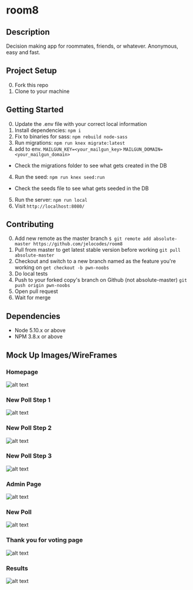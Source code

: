 # room8

## Description

Decision making app for roommates, friends, or whatever. Anonymous, easy and fast.

## Project Setup

0. Fork this repo
1. Clone to your machine

## Getting Started

0. Update the .env file with your correct local information
1. Install dependencies: `npm i`
2. Fix to binaries for sass: `npm rebuild node-sass`
3. Run migrations: `npm run knex migrate:latest`
4. add to env. `MAILGUN_KEY=<your_mailgun_key>`
              `MAILGUN_DOMAIN=<your_mailgun_domain>`
  - Check the migrations folder to see what gets created in the DB
4. Run the seed: `npm run knex seed:run`
  - Check the seeds file to see what gets seeded in the DB
5. Run the server: `npm run local`
6. Visit `http://localhost:8080/`

## Contributing

0. Add new remote as the master branch ```$ git remote add absolute-master https://github.com/jelocodes/room8```
1. Pull from master to get latest stable version before working ```git pull absolute-master```
1. Checkout and switch to a new branch named as the feature you're working on ```get checkout -b pwn-noobs```
2. Do local tests
4. Push to your forked copy's branch on Github (not absolute-master) ```git push origin pwn-noobs```
5. Open pull request 
6. Wait for merge

## Dependencies

- Node 5.10.x or above
- NPM 3.8.x or above

## Mock Up Images/WireFrames

### Homepage

![alt text](/wireframe/home_page.png)

### New Poll Step 1

![alt text](/wireframe/question.png)

### New Poll Step 2

![alt text](/wireframe/options.png)

### New Poll Step 3

![alt text](/wireframe/finalize.png)

### Admin Page

![alt text](/wireframe/admin_page.png)

### New Poll

![alt text](/wireframe/poll.png)

### Thank you for voting page

![alt text](/wireframe/thank_you.png)

### Results

![alt text](/wireframe/results.png)
